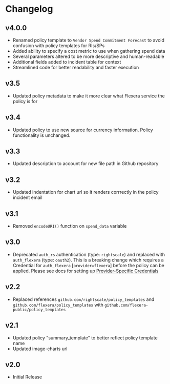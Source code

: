 # Changelog

## v4.0.0

- Renamed policy template to `Vendor Spend Commitment Forecast` to avoid confusion with policy templates for RIs/SPs
- Added ability to specify a cost metric to use when gathering spend data
- Several parameters altered to be more descriptive and human-readable
- Additional fields added to incident table for context
- Streamlined code for better readability and faster execution

## v3.5

- Updated policy metadata to make it more clear what Flexera service the policy is for

## v3.4

- Updated policy to use new source for currency information. Policy functionality is unchanged.

## v3.3

- Updated description to account for new file path in Github repository

## v3.2

- Updated indentation for chart url so it renders corrrectly in the policy incident email

## v3.1

- Removed `encodeURI()` function on `spend_data` variable

## v3.0

- Deprecated `auth_rs` authentication (type: `rightscale`) and replaced with `auth_flexera` (type: `oauth2`).  This is a breaking change which requires a Credential for `auth_flexera` [`provider=flexera`] before the policy can be applied.  Please see docs for setting up [Provider-Specific Credentials](https://docs.flexera.com/flexera/EN/Automation/ProviderCredentials.htm)

## v2.2

- Replaced references `github.com/rightscale/policy_templates` and `github.com/flexera/policy_templates` with `github.com/flexera-public/policy_templates`

## v2.1

- Updated policy "summary_template" to better reflect policy template name
- Updated image-charts url

## v2.0

- Initial Release
